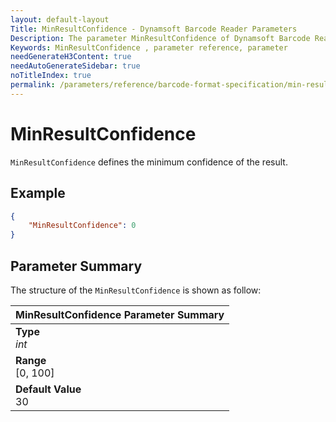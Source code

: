 ```yaml
---
layout: default-layout
Title: MinResultConfidence - Dynamsoft Barcode Reader Parameters
Description: The parameter MinResultConfidence of Dynamsoft Barcode Reader defines the minimum confidence of the result.
Keywords: MinResultConfidence , parameter reference, parameter
needGenerateH3Content: true
needAutoGenerateSidebar: true
noTitleIndex: true
permalink: /parameters/reference/barcode-format-specification/min-result-confidence.html
---
```


# MinResultConfidence

`MinResultConfidence` defines the minimum confidence of the result.

## Example

```json
{
    "MinResultConfidence": 0
}
```

## Parameter Summary

The structure of the `MinResultConfidence` is shown as follow:

| MinResultConfidence  Parameter Summary |
| :--------------------------------- |
| **Type**<br>*int* |
| **Range**<br>[0, 100] |
| **Default Value**<br> 30|
